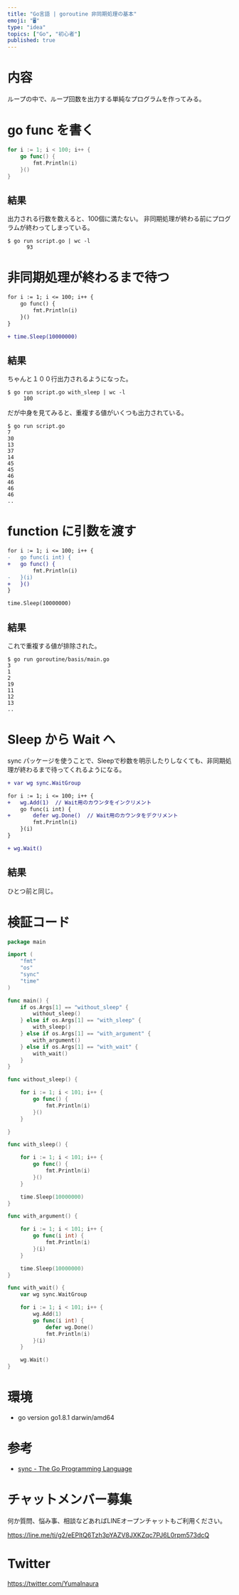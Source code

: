 ```yaml
---
title: "Go言語 | goroutine 非同期処理の基本"
emoji: "🖥"
type: "idea"
topics: ["Go", "初心者"]
published: true
---
```


# 内容

ループの中で、ループ回数を出力する単純なプログラムを作ってみる。

# go func を書く

```go
for i := 1; i < 100; i++ {
    go func() {
        fmt.Println(i)
    }()
}
```

## 結果

出力される行数を数えると、100個に満たない。
非同期処理が終わる前にプログラムが終わってしまっている。

```
$ go run script.go | wc -l
      93
```


# 非同期処理が終わるまで待つ


```diff
for i := 1; i <= 100; i++ {
	go func() {
		fmt.Println(i)
	}()
}

+ time.Sleep(10000000)
```

## 結果

ちゃんと１００行出力されるようになった。

```
$ go run script.go with_sleep | wc -l
     100
```

だが中身を見てみると、重複する値がいくつも出力されている。

```
$ go run script.go
7
30
13
37
14
45
45
46
46
46
46
..
```

# function に引数を渡す

```diff
for i := 1; i <= 100; i++ {
-	go func(i int) {
+	go func() {
		fmt.Println(i)
-	}(i)
+	}()
}

time.Sleep(10000000)
```

##  結果

これで重複する値が排除された。

```
$ go run goroutine/basis/main.go
3
1
2
19
11
12
13
..
```

# Sleep から Wait へ

sync パッケージを使うことで、Sleepで秒数を明示したりしなくても、非同期処理が終わるまで待ってくれるようになる。

```diff
+ var wg sync.WaitGroup

for i := 1; i <= 100; i++ {
+ 	wg.Add(1)  // Wait用のカウンタをインクリメント
	go func(i int) {
+ 		defer wg.Done()  // Wait用のカウンタをデクリメント
		fmt.Println(i)
	}(i)
}

+ wg.Wait()
```

## 結果

ひとつ前と同じ。

# 検証コード

```go
package main

import (
	"fmt"
	"os"
	"sync"
	"time"
)

func main() {
	if os.Args[1] == "without_sleep" {
		without_sleep()
	} else if os.Args[1] == "with_sleep" {
		with_sleep()
	} else if os.Args[1] == "with_argument" {
		with_argument()
	} else if os.Args[1] == "with_wait" {
		with_wait()
	}
}

func without_sleep() {

	for i := 1; i < 101; i++ {
		go func() {
			fmt.Println(i)
		}()
	}

}

func with_sleep() {

	for i := 1; i < 101; i++ {
		go func() {
			fmt.Println(i)
		}()
	}

	time.Sleep(10000000)
}

func with_argument() {

	for i := 1; i < 101; i++ {
		go func(i int) {
			fmt.Println(i)
		}(i)
	}

	time.Sleep(10000000)
}

func with_wait() {
	var wg sync.WaitGroup

	for i := 1; i < 101; i++ {
		wg.Add(1)
		go func(i int) {
			defer wg.Done()
			fmt.Println(i)
		}(i)
	}

	wg.Wait()
}
```

# 環境

- go version go1.8.1 darwin/amd64

# 参考

- [sync - The Go Programming Language](https://golang.org/pkg/sync/)








<!-- Update From Qiita API -->

# チャットメンバー募集


何か質問、悩み事、相談などあればLINEオープンチャットもご利用ください。

https://line.me/ti/g2/eEPltQ6Tzh3pYAZV8JXKZqc7PJ6L0rpm573dcQ





# Twitter


https://twitter.com/YumaInaura


<!-- Update From Qiita API -->


